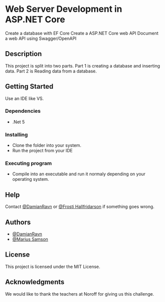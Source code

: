 # Web Server Development in ASP.NET Core

Create a database with EF Core
Create a ASP.NET Core web API
Document a web API using Swagger/OpenAPI

## Description

This project is split into two parts. Part 1 is creating a database and inserting data. Part 2 is Reading data from a database.

## Getting Started

Use an IDE like VS.

### Dependencies

* .Net 5

### Installing

* Clone the folder into your system.
* Run the project from your IDE

### Executing program

* Compile into an executable and run it normaly depending on your operating system.

## Help

Contact [@DamianRavn](https://github.com/DamianRavn) or [@Frosti Hallfridarson](https://github.com/Maxius0) if something goes wrong.

## Authors

* [@DamianRavn](https://github.com/DamianRavn)
* [@Marius Samson](https://github.com/Maxius0)

## License

This project is licensed under the MIT License.

## Acknowledgments

We would like to thank the teachers at Noroff for giving us this challenge.